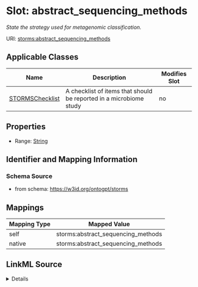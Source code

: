 

# Slot: abstract_sequencing_methods


_State the strategy used for metagenomic classification._



URI: [storms:abstract_sequencing_methods](http://w3id.org/ontogpt/storms/abstract_sequencing_methods)



<!-- no inheritance hierarchy -->





## Applicable Classes

| Name | Description | Modifies Slot |
| --- | --- | --- |
| [STORMSChecklist](STORMSChecklist.md) | A checklist of items that should be reported in a microbiome study |  no  |







## Properties

* Range: [String](String.md)





## Identifier and Mapping Information







### Schema Source


* from schema: https://w3id.org/ontogpt/storms




## Mappings

| Mapping Type | Mapped Value |
| ---  | ---  |
| self | storms:abstract_sequencing_methods |
| native | storms:abstract_sequencing_methods |




## LinkML Source

<details>
```yaml
name: abstract_sequencing_methods
description: State the strategy used for metagenomic classification.
from_schema: https://w3id.org/ontogpt/storms
rank: 1000
alias: abstract_sequencing_methods
owner: STORMSChecklist
domain_of:
- STORMSChecklist
slot_group: abstract
range: string

```
</details>